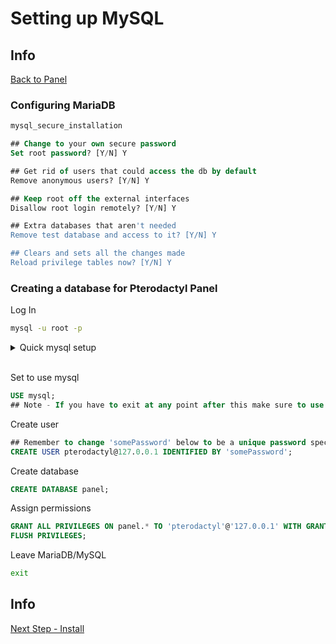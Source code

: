 # Setting up MySQL

## Info

[Back to Panel](/Pterodactyl/1%20-%20Panel)

### Configuring MariaDB

```sh
mysql_secure_installation
```

```sql
## Change to your own secure password
Set root password? [Y/N] Y

## Get rid of users that could access the db by default
Remove anonymous users? [Y/N] Y

## Keep root off the external interfaces
Disallow root login remotely? [Y/N] Y

## Extra databases that aren't needed
Remove test database and access to it? [Y/N] Y

## Clears and sets all the changes made
Reload privilege tables now? [Y/N] Y
```

### Creating a database for Pterodactyl Panel

Log In

```sh
mysql -u root -p
```

<details>
<summary>Quick mysql setup</summary>
<p>
Note: This command is just for testing and should not be used for the actual install

```sh
USE mysql;
CREATE USER pterodactyl@127.0.0.1 IDENTIFIED BY 'somePassword';
CREATE DATABASE panel;
GRANT ALL PRIVILEGES ON panel.* TO 'pterodactyl'@'127.0.0.1' WITH GRANT OPTION;
FLUSH PRIVILEGES;
exit
#
```

</p>
</details>
&nbsp;

Set to use mysql

```sql
USE mysql;
## Note - If you have to exit at any point after this make sure to use this command again
```

Create user

```sql
## Remember to change 'somePassword' below to be a unique password specific to this account.
CREATE USER pterodactyl@127.0.0.1 IDENTIFIED BY 'somePassword';
```

Create database

```sql
CREATE DATABASE panel;
```

Assign permissions

```sql
GRANT ALL PRIVILEGES ON panel.* TO 'pterodactyl'@'127.0.0.1' WITH GRANT OPTION;
FLUSH PRIVILEGES;
```

Leave MariaDB/MySQL

```sh
exit
```
## Info

[Next Step - Install](/Pterodactyl/1%20-%20Panel/3%20-%20Install.md)